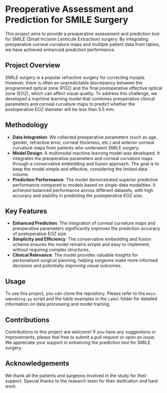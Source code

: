 # Preoperative Assessment and Prediction for SMILE Surgery

This project aims to provide a preoperative assessment and prediction tool for SMILE (Small Incision Lenticule Extraction) surgery. By integrating preoperative corneal curvature maps and multiple patient data from tables, we have achieved enhanced prediction performance.

## Project Overview

SMILE surgery is a popular refractive surgery for correcting myopia. However, there is often an unpredictable discrepancy between the programmed optical zone (POZ) and the final postoperative effective optical zone (EOZ), which can affect visual quality. To address this challenge, we developed a machine learning model that combines preoperative clinical parameters and corneal curvature maps to predict whether the postoperative EOZ diameter will be less than 5.5 mm.

## Methodology

- **Data Integration**: We collected preoperative parameters (such as age, gender, refractive error, corneal thickness, etc.) and anterior corneal curvature maps from patients who underwent SMILE surgery.
- **Model Design**: A multimodal machine learning model was developed. It integrates the preoperative parameters and corneal curvature maps through a conservative embedding and fusion approach. The goal is to keep the model simple and effective, considering the limited data volume.
- **Prediction Performance**: The model demonstrated superior predictive performance compared to models based on single-data modalities. It achieved balanced performance across different datasets, with high accuracy and stability in predicting the postoperative EOZ size.

## Key Features

- **Enhanced Prediction**: The integration of corneal curvature maps and preoperative parameters significantly improves the prediction accuracy of postoperative EOZ size.
- **Simplicity and Efficiency**: The conservative embedding and fusion scheme ensures the model remains simple and easy to implement, without requiring complex structures.
- **Clinical Relevance**: The model provides valuable insights for personalized surgical planning, helping surgeons make more informed decisions and potentially improving visual outcomes.

## Usage

To use this project, you can clone the repository. Please refer to the `main-embedding.py` script and the table examples in the `Label` folder for detailed information on data processing and model training.

## Contributions

Contributions to this project are welcome! If you have any suggestions or improvements, please feel free to submit a pull request or open an issue. We appreciate your support in enhancing the prediction tool for SMILE surgery.

## Acknowledgements

We thank all the patients and surgeons involved in the study for their support. Special thanks to the research team for their dedication and hard work.

